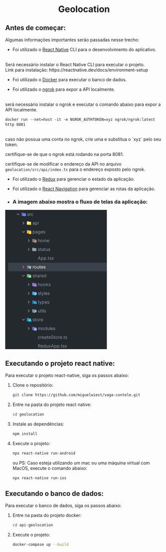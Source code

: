 <div align="center">
<h1 align="center">Geolocation</h1>
</div>

## Antes de começar:

Algumas informações importantes serão passadas nesse trecho:


- Foi utilizado o [React Native](https://reactnative.dev/) CLI  para o desenvolvimento do aplicativo.
<br>
Será necessário instalar o React Native CLI para executar o projeto.
<br>
Link para instalação: https://reactnative.dev/docs/environment-setup


- Foi utilizado o [Docker](https://www.docker.com/) para executar o banco de dados.


- Foi utilizado o [ngrok](https://ngrok.com/) para expor a API localmente.
<br>
será necessário instalar o ngrok e executar o comando abaixo para expor a API localmente.
<br>


    docker run --net=host -it -e NGROK_AUTHTOKEN=xyz ngrok/ngrok:latest http 8081
  

<br>
caso não possua uma conta no ngrok, crie uma e substitua o `xyz` pelo seu token.
<br>

certifique-se de que o ngrok está rodando na porta 8081.
<br>

certifique-se de modificar o endereço da API no arquivo `geolocation/src/api/index.ts` para o endereço exposto pelo ngrok.


- Foi utilizado o [Redux](https://redux.js.org/) para gerenciar o estado da aplicação.


- Foi utilizado o [React Navigation](https://reactnavigation.org/) para gerenciar as rotas da aplicação.


- ### A imagem abaixo mostra o fluxo de telas da aplicação:

![img.png](img.png)

## Executando o projeto react native:

Para executar o projeto react-native, siga os passos abaixo:

1. Clone o repositório:
    ```sh
    git clone https://github.com/miguelwiest/vaga-contele.git
    ```
2. Entre na pasta do projeto react native:
    ```sh
    cd geolocation
    ```
3. Instale as dependências:
    ```sh
    npm install
    ```
4. Execute o projeto:
    ```sh
    npx react-native run-android
    ```
   ou
   PS: Caso esteja utilizando um mac ou uma máquina virtual com MacOS, execute o comando abaixo:
    ```sh
    npx react-native run-ios
    ```
   
## Executando o banco de dados:

Para executar o banco de dados, siga os passos abaixo:

1. Entre na pasta do projeto docker:
    ```sh
    cd api-geolocation
    ```
2. Execute o projeto:
    ```sh
    docker-compose up --build
    ```